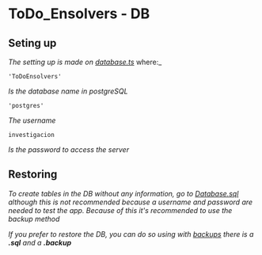 # ToDo_Ensolvers - DB

## Seting up

_The setting up is made on [database.ts](https://github.com/rizosAlba/ToDo_Ensolvers/tree/main/Server/src/database/database.ts)_
where:_
```
'ToDoEnsolvers'
```
_Is the database name in postgreSQL_

```
'postgres'
```
_The username_

```
investigacion
```
_Is the password to access the server_

## Restoring
_To create tables in the DB without any information, go to [Database.sql](https://github.com/rizosAlba/ToDo_Ensolvers/tree/main/Server/Database/database.sql) although this is not recommended because a username and password are needed to test the app. Because of this it's recommended to use the backup method_

_If you prefer to restore the DB, you can do so using with [backups](https://github.com/rizosAlba/ToDo_Ensolvers/tree/main/Server/Database/backups) there is a **.sql** and a **.backup**_


